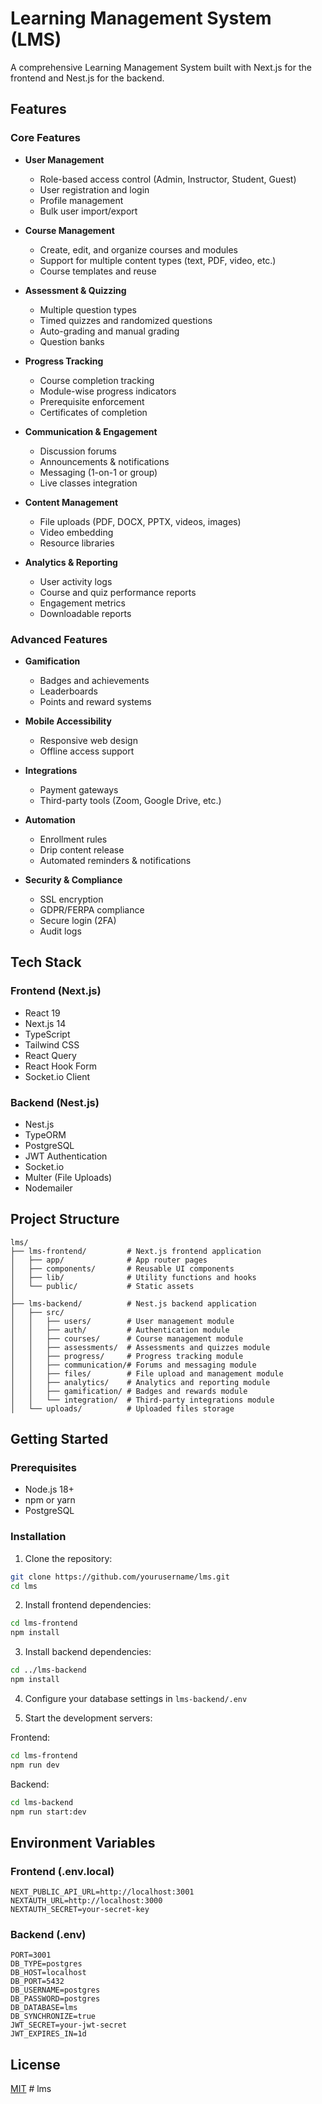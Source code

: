 # Learning Management System (LMS)

A comprehensive Learning Management System built with Next.js for the frontend and Nest.js for the backend.

## Features

### Core Features

- **User Management**
  - Role-based access control (Admin, Instructor, Student, Guest)
  - User registration and login
  - Profile management
  - Bulk user import/export

- **Course Management**
  - Create, edit, and organize courses and modules
  - Support for multiple content types (text, PDF, video, etc.)
  - Course templates and reuse

- **Assessment & Quizzing**
  - Multiple question types
  - Timed quizzes and randomized questions
  - Auto-grading and manual grading
  - Question banks

- **Progress Tracking**
  - Course completion tracking
  - Module-wise progress indicators
  - Prerequisite enforcement
  - Certificates of completion

- **Communication & Engagement**
  - Discussion forums
  - Announcements & notifications
  - Messaging (1-on-1 or group)
  - Live classes integration

- **Content Management**
  - File uploads (PDF, DOCX, PPTX, videos, images)
  - Video embedding
  - Resource libraries

- **Analytics & Reporting**
  - User activity logs
  - Course and quiz performance reports
  - Engagement metrics
  - Downloadable reports

### Advanced Features

- **Gamification**
  - Badges and achievements
  - Leaderboards
  - Points and reward systems

- **Mobile Accessibility**
  - Responsive web design
  - Offline access support

- **Integrations**
  - Payment gateways
  - Third-party tools (Zoom, Google Drive, etc.)

- **Automation**
  - Enrollment rules
  - Drip content release
  - Automated reminders & notifications

- **Security & Compliance**
  - SSL encryption
  - GDPR/FERPA compliance
  - Secure login (2FA)
  - Audit logs

## Tech Stack

### Frontend (Next.js)
- React 19
- Next.js 14
- TypeScript
- Tailwind CSS
- React Query
- React Hook Form
- Socket.io Client

### Backend (Nest.js)
- Nest.js
- TypeORM
- PostgreSQL
- JWT Authentication
- Socket.io
- Multer (File Uploads)
- Nodemailer

## Project Structure

```
lms/
├── lms-frontend/         # Next.js frontend application
│   ├── app/              # App router pages
│   ├── components/       # Reusable UI components
│   ├── lib/              # Utility functions and hooks
│   └── public/           # Static assets
│
├── lms-backend/          # Nest.js backend application
│   ├── src/
│   │   ├── users/        # User management module
│   │   ├── auth/         # Authentication module
│   │   ├── courses/      # Course management module
│   │   ├── assessments/  # Assessments and quizzes module
│   │   ├── progress/     # Progress tracking module
│   │   ├── communication/# Forums and messaging module
│   │   ├── files/        # File upload and management module
│   │   ├── analytics/    # Analytics and reporting module
│   │   ├── gamification/ # Badges and rewards module
│   │   └── integration/  # Third-party integrations module
│   └── uploads/          # Uploaded files storage
```

## Getting Started

### Prerequisites
- Node.js 18+ 
- npm or yarn
- PostgreSQL

### Installation

1. Clone the repository:
```bash
git clone https://github.com/yourusername/lms.git
cd lms
```

2. Install frontend dependencies:
```bash
cd lms-frontend
npm install
```

3. Install backend dependencies:
```bash
cd ../lms-backend
npm install
```

4. Configure your database settings in `lms-backend/.env`

5. Start the development servers:

Frontend:
```bash
cd lms-frontend
npm run dev
```

Backend:
```bash
cd lms-backend
npm run start:dev
```

## Environment Variables

### Frontend (.env.local)
```
NEXT_PUBLIC_API_URL=http://localhost:3001
NEXTAUTH_URL=http://localhost:3000
NEXTAUTH_SECRET=your-secret-key
```

### Backend (.env)
```
PORT=3001
DB_TYPE=postgres
DB_HOST=localhost
DB_PORT=5432
DB_USERNAME=postgres
DB_PASSWORD=postgres
DB_DATABASE=lms
DB_SYNCHRONIZE=true
JWT_SECRET=your-jwt-secret
JWT_EXPIRES_IN=1d
```

## License

[MIT](LICENSE) # lms
